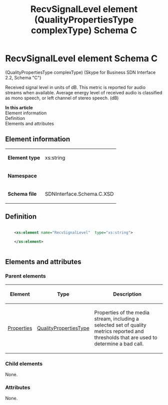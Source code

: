 ﻿---
title: RecvSignalLevel element (QualityPropertiesType complexType) Schema C
TOCTitle: RecvSignalLevel element
ms:assetid: 9b6b3573-16ac-adeb-c46d-6851002e7073
ms:mtpsurl: https://msdn.microsoft.com/library/Mt404828(v=office.16)
ms:contentKeyID: 68250740
ms.date: 08/24/2015
mtps_version: v=office.16
dev_langs:
- xml
---

# RecvSignalLevel element Schema C

(QualityPropertiesType complexType) (Skype for Business SDN Interface 2.2, Schema "C")

Received signal level in units of dB. This metric is reported for audio streams when available. Average energy level of received audio is classified as mono speech, or left channel of stereo speech. (dB)

**In this article**  
Element information  
Definition  
Elements and attributes  

## Element information

<table>
<colgroup>
<col />
<col />
</colgroup>
<tbody>
<tr class="odd">
<td><p><strong>Element type</strong></p></td>
<td><p>xs:string</p></td>
</tr>
<tr class="even">
<td><p><strong>Namespace</strong></p></td>
<td><p></p></td>
</tr>
<tr class="odd">
<td><p><strong>Schema file</strong></p></td>
<td><p>SDNInterface.Schema.C.XSD</p></td>
</tr>
</tbody>
</table>


## Definition

```xml

    <xs:element name="RecvSignalLevel"  type="xs:string">
    
    </xs:element>
  
```

## Elements and attributes

### Parent elements

<table>
<colgroup>
<col />
<col />
<col />
</colgroup>
<thead>
<tr class="header">
<th><p>Element</p></th>
<th><p>Type</p></th>
<th><p>Description</p></th>
</tr>
</thead>
<tbody>
<tr class="odd">
<td><p><a href="properties-element-qualitytype-complextype-skype-for-business-sdn-interface-2-2-schema-c.md">Properties</a></p></td>
<td><p><a href="qualitypropertiestype-complextype-skype-for-business-sdn-interface-2-2-schema-c.md">QualityPropertiesType</a></p></td>
<td><p>Properties of the media stream, including a selected set of quality metrics reported and thresholds that are used to determine a bad call.</p></td>
</tr>
</tbody>
</table>


### Child elements

None.

### Attributes

None.

